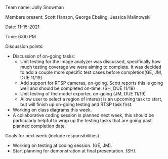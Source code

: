 Team name: Jolly Snowman

Members present: Scott Hanson, George Ebeling, Jessica Malinowski

Date: 11-15-2021

Time: 6:00 PM

Discussion points:

- Discussion of on-going tasks:
    - Unit testing for the image analyzer was discussed, specifically how much testing coverage we were aiming to complete. It was decided to add a couple more specific test cases before completion(GE, JM, DUE 11/19)
    - Add support for RTSP cameras, on-going. Scott reports this is going well and should be completed on-time. (SH, DUE 11/19)
    - Unit testing of the model exporter, on-going (JM, DUE 11/19)
    - Allow user to select a region of interest is an upcoming task to start, but will finish up on-going testing and RTSP task first. 
- Working on class diagrams this week. 
- A collaborative coding session is planned next week, this should be particularly helpful to wrap up the testing tasks that are going past planned completion date. 

Goals for next week (include responsibilities)

- Working on testing at coding session. (GE, JM). 
- Start planning for demonstration at final presentation. (SH).
